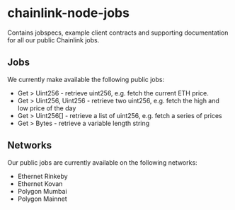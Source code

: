 # chainlink-node-jobs

Contains jobspecs, example client contracts and supporting documentation for all our public Chainlink jobs.

## Jobs
We currently make available the following public jobs:

* Get > Uint256 - retrieve uint256, e.g. fetch the current ETH price.
* Get > Uint256, Uint256 - retrieve two uint256, e.g. fetch the high and low price of the day
* Get > Uint256[] - retrieve a list of uint256, e.g. fetch a series of prices
* Get > Bytes - retrieve a variable length string

## Networks
Our public jobs are currently available on the following networks:

* Ethernet Rinkeby
* Ethernet Kovan
* Polygon Mumbai
* Polygon Mainnet